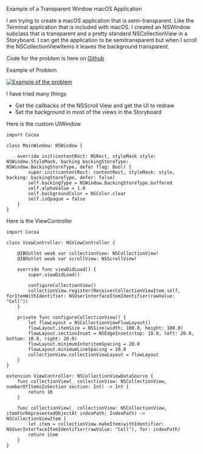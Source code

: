 Example of a Transparent Window macOS Application

I am trying to create a macOS application that is semi-transparent. Like the Terminal application that is included with macOS. I created an NSWindow subclass that is transparent and a pretty standard NSCollectionView in a Storyboard. I can get the application to be semitransparent but when I scroll the NSCollectionViewItems it leaves the background transparent.

Code for the problem is here on [Github][1]

Example of Problem

[![Example of the problem][2]][2]


I have tried many things

 - Get the callbacks of the NSScroll View and get the UI to redraw 
 - Set the background in most of the views in the Storyboard

Here is the custom UIWindow

    import Cocoa
    
    class MainWindow: NSWindow {
        
        override init(contentRect: NSRect, styleMask style: NSWindow.StyleMask, backing backingStoreType: NSWindow.BackingStoreType, defer flag: Bool) {
            super.init(contentRect: contentRect, styleMask: style, backing: backingStoreType, defer: false)
            self.backingType = NSWindow.BackingStoreType.buffered
            self.alphaValue = 1.0
            self.backgroundColor = NSColor.clear
            self.isOpaque = false
        }
    }


Here is the ViewController

    import Cocoa
    
    class ViewController: NSViewController {
        
        @IBOutlet weak var collectionView: NSCollectionView!
        @IBOutlet weak var scrollView: NSScrollView!
        
        override func viewDidLoad() {
            super.viewDidLoad()
            
            configureCollectionView()
            collectionView.register(ReceiverCollectionViewItem.self, forItemWithIdentifier: NSUserInterfaceItemIdentifier(rawValue: "Cell"))
        }
        
        private func configureCollectionView() {
            let flowLayout = NSCollectionViewFlowLayout()
            flowLayout.itemSize = NSSize(width: 100.0, height: 100.0)
            flowLayout.sectionInset = NSEdgeInsets(top: 10.0, left: 20.0, bottom: 10.0, right: 20.0)
            flowLayout.minimumInteritemSpacing = 20.0
            flowLayout.minimumLineSpacing = 20.0
            collectionView.collectionViewLayout = flowLayout
        }
    }
    
    extension ViewController: NSCollectionViewDataSource {
        func collectionView(_ collectionView: NSCollectionView, numberOfItemsInSection section: Int) -> Int {
            return 10
        }
        
        func collectionView(_ collectionView: NSCollectionView, itemForRepresentedObjectAt indexPath: IndexPath) -> NSCollectionViewItem {
            let item = collectionView.makeItem(withIdentifier: NSUserInterfaceItemIdentifier(rawValue: "Cell"), for: indexPath) 
            return item
        }
    }


  [1]: https://github.com/lewissk/transparentapp
  [2]: https://i.stack.imgur.com/TdrxH.gif



